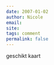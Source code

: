 ```yaml
---
date: 2007-01-02
author: Nicole
email: 
site: 
tags: comment
permalink: false
---
```


geschikt kaart
